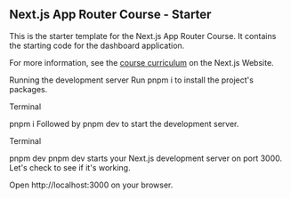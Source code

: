 ## Next.js App Router Course - Starter

This is the starter template for the Next.js App Router Course. It contains the starting code for the dashboard application.

For more information, see the [course curriculum](https://nextjs.org/learn) on the Next.js Website.


Running the development server
Run pnpm i to install the project's packages.

Terminal

pnpm i
Followed by pnpm dev to start the development server.

Terminal

pnpm dev
pnpm dev starts your Next.js development server on port 3000. Let's check to see if it's working.

Open http://localhost:3000 on your browser.
